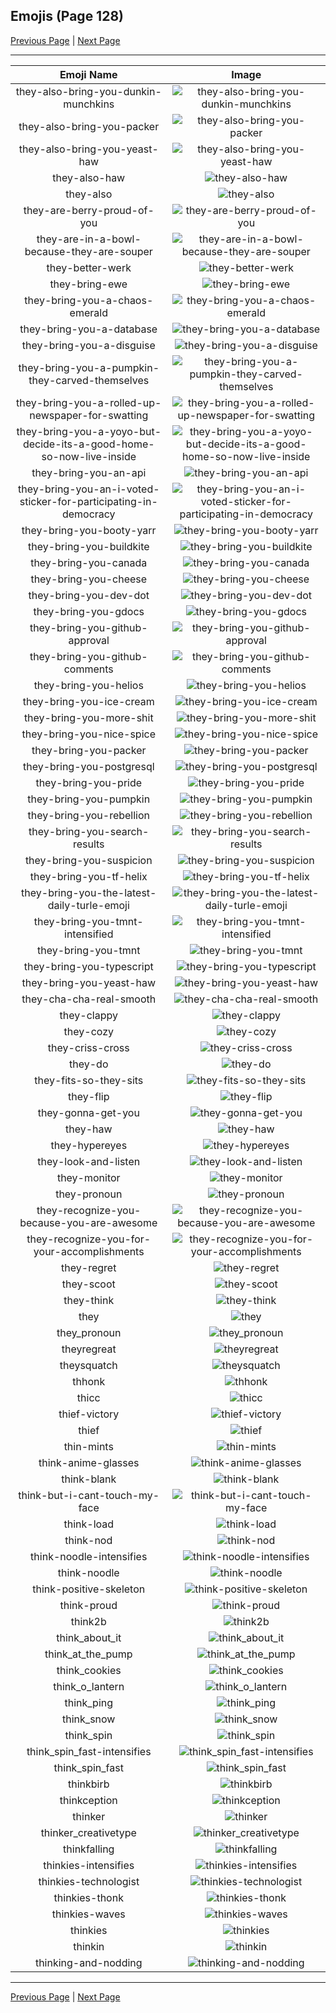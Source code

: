 
## Emojis (Page 128)

[Previous Page](/docs/hc/page-t-0127.md)
  | [Next Page](/docs/hc/page-t-0129.md)

<hr />

|Emoji Name|Image|
| :-: | :-: |
|they-also-bring-you-dunkin-munchkins| ![they-also-bring-you-dunkin-munchkins](/emojis/hc/they-also-bring-you-dunkin-munchkins.png)|
|they-also-bring-you-packer| ![they-also-bring-you-packer](/emojis/hc/they-also-bring-you-packer.png)|
|they-also-bring-you-yeast-haw| ![they-also-bring-you-yeast-haw](/emojis/hc/they-also-bring-you-yeast-haw.png)|
|they-also-haw| ![they-also-haw](/emojis/hc/they-also-haw.png)|
|they-also| ![they-also](/emojis/hc/they-also.png)|
|they-are-berry-proud-of-you| ![they-are-berry-proud-of-you](/emojis/hc/they-are-berry-proud-of-you.png)|
|they-are-in-a-bowl-because-they-are-souper| ![they-are-in-a-bowl-because-they-are-souper](/emojis/hc/they-are-in-a-bowl-because-they-are-souper.png)|
|they-better-werk| ![they-better-werk](/emojis/hc/they-better-werk.png)|
|they-bring-ewe| ![they-bring-ewe](/emojis/hc/they-bring-ewe.png)|
|they-bring-you-a-chaos-emerald| ![they-bring-you-a-chaos-emerald](/emojis/hc/they-bring-you-a-chaos-emerald.png)|
|they-bring-you-a-database| ![they-bring-you-a-database](/emojis/hc/they-bring-you-a-database.png)|
|they-bring-you-a-disguise| ![they-bring-you-a-disguise](/emojis/hc/they-bring-you-a-disguise.png)|
|they-bring-you-a-pumpkin-they-carved-themselves| ![they-bring-you-a-pumpkin-they-carved-themselves](/emojis/hc/they-bring-you-a-pumpkin-they-carved-themselves.png)|
|they-bring-you-a-rolled-up-newspaper-for-swatting| ![they-bring-you-a-rolled-up-newspaper-for-swatting](/emojis/hc/they-bring-you-a-rolled-up-newspaper-for-swatting.png)|
|they-bring-you-a-yoyo-but-decide-its-a-good-home-so-now-live-inside| ![they-bring-you-a-yoyo-but-decide-its-a-good-home-so-now-live-inside](/emojis/hc/they-bring-you-a-yoyo-but-decide-its-a-good-home-so-now-live-inside.png)|
|they-bring-you-an-api| ![they-bring-you-an-api](/emojis/hc/they-bring-you-an-api.png)|
|they-bring-you-an-i-voted-sticker-for-participating-in-democracy| ![they-bring-you-an-i-voted-sticker-for-participating-in-democracy](/emojis/hc/they-bring-you-an-i-voted-sticker-for-participating-in-democracy.png)|
|they-bring-you-booty-yarr| ![they-bring-you-booty-yarr](/emojis/hc/they-bring-you-booty-yarr.png)|
|they-bring-you-buildkite| ![they-bring-you-buildkite](/emojis/hc/they-bring-you-buildkite.png)|
|they-bring-you-canada| ![they-bring-you-canada](/emojis/hc/they-bring-you-canada.png)|
|they-bring-you-cheese| ![they-bring-you-cheese](/emojis/hc/they-bring-you-cheese.png)|
|they-bring-you-dev-dot| ![they-bring-you-dev-dot](/emojis/hc/they-bring-you-dev-dot.png)|
|they-bring-you-gdocs| ![they-bring-you-gdocs](/emojis/hc/they-bring-you-gdocs.png)|
|they-bring-you-github-approval| ![they-bring-you-github-approval](/emojis/hc/they-bring-you-github-approval.png)|
|they-bring-you-github-comments| ![they-bring-you-github-comments](/emojis/hc/they-bring-you-github-comments.png)|
|they-bring-you-helios| ![they-bring-you-helios](/emojis/hc/they-bring-you-helios.png)|
|they-bring-you-ice-cream| ![they-bring-you-ice-cream](/emojis/hc/they-bring-you-ice-cream.png)|
|they-bring-you-more-shit| ![they-bring-you-more-shit](/emojis/hc/they-bring-you-more-shit.png)|
|they-bring-you-nice-spice| ![they-bring-you-nice-spice](/emojis/hc/they-bring-you-nice-spice.png)|
|they-bring-you-packer| ![they-bring-you-packer](/emojis/hc/they-bring-you-packer.png)|
|they-bring-you-postgresql| ![they-bring-you-postgresql](/emojis/hc/they-bring-you-postgresql.png)|
|they-bring-you-pride| ![they-bring-you-pride](/emojis/hc/they-bring-you-pride.png)|
|they-bring-you-pumpkin| ![they-bring-you-pumpkin](/emojis/hc/they-bring-you-pumpkin.png)|
|they-bring-you-rebellion| ![they-bring-you-rebellion](/emojis/hc/they-bring-you-rebellion.png)|
|they-bring-you-search-results| ![they-bring-you-search-results](/emojis/hc/they-bring-you-search-results.png)|
|they-bring-you-suspicion| ![they-bring-you-suspicion](/emojis/hc/they-bring-you-suspicion.png)|
|they-bring-you-tf-helix| ![they-bring-you-tf-helix](/emojis/hc/they-bring-you-tf-helix.png)|
|they-bring-you-the-latest-daily-turle-emoji| ![they-bring-you-the-latest-daily-turle-emoji](/emojis/hc/they-bring-you-the-latest-daily-turle-emoji.png)|
|they-bring-you-tmnt-intensified| ![they-bring-you-tmnt-intensified](/emojis/hc/they-bring-you-tmnt-intensified.gif)|
|they-bring-you-tmnt| ![they-bring-you-tmnt](/emojis/hc/they-bring-you-tmnt.png)|
|they-bring-you-typescript| ![they-bring-you-typescript](/emojis/hc/they-bring-you-typescript.png)|
|they-bring-you-yeast-haw| ![they-bring-you-yeast-haw](/emojis/hc/they-bring-you-yeast-haw.png)|
|they-cha-cha-real-smooth| ![they-cha-cha-real-smooth](/emojis/hc/they-cha-cha-real-smooth.gif)|
|they-clappy| ![they-clappy](/emojis/hc/they-clappy.gif)|
|they-cozy| ![they-cozy](/emojis/hc/they-cozy.png)|
|they-criss-cross| ![they-criss-cross](/emojis/hc/they-criss-cross.gif)|
|they-do| ![they-do](/emojis/hc/they-do.jpg)|
|they-fits-so-they-sits| ![they-fits-so-they-sits](/emojis/hc/they-fits-so-they-sits.png)|
|they-flip| ![they-flip](/emojis/hc/they-flip.gif)|
|they-gonna-get-you| ![they-gonna-get-you](/emojis/hc/they-gonna-get-you.png)|
|they-haw| ![they-haw](/emojis/hc/they-haw.png)|
|they-hypereyes| ![they-hypereyes](/emojis/hc/they-hypereyes.png)|
|they-look-and-listen| ![they-look-and-listen](/emojis/hc/they-look-and-listen.png)|
|they-monitor| ![they-monitor](/emojis/hc/they-monitor.gif)|
|they-pronoun| ![they-pronoun](/emojis/hc/they-pronoun.png)|
|they-recognize-you-because-you-are-awesome| ![they-recognize-you-because-you-are-awesome](/emojis/hc/they-recognize-you-because-you-are-awesome.png)|
|they-recognize-you-for-your-accomplishments| ![they-recognize-you-for-your-accomplishments](/emojis/hc/they-recognize-you-for-your-accomplishments.png)|
|they-regret| ![they-regret](/emojis/hc/they-regret.png)|
|they-scoot| ![they-scoot](/emojis/hc/they-scoot.png)|
|they-think| ![they-think](/emojis/hc/they-think.png)|
|they| ![they](/emojis/hc/they.jpg)|
|they_pronoun| ![they_pronoun](/emojis/hc/they_pronoun.png)|
|theyregreat| ![theyregreat](/emojis/hc/theyregreat.png)|
|theysquatch| ![theysquatch](/emojis/hc/theysquatch.gif)|
|thhonk| ![thhonk](/emojis/hc/thhonk.jpg)|
|thicc| ![thicc](/emojis/hc/thicc.png)|
|thief-victory| ![thief-victory](/emojis/hc/thief-victory.gif)|
|thief| ![thief](/emojis/hc/thief.gif)|
|thin-mints| ![thin-mints](/emojis/hc/thin-mints.png)|
|think-anime-glasses| ![think-anime-glasses](/emojis/hc/think-anime-glasses.png)|
|think-blank| ![think-blank](/emojis/hc/think-blank.png)|
|think-but-i-cant-touch-my-face| ![think-but-i-cant-touch-my-face](/emojis/hc/think-but-i-cant-touch-my-face.png)|
|think-load| ![think-load](/emojis/hc/think-load.gif)|
|think-nod| ![think-nod](/emojis/hc/think-nod.gif)|
|think-noodle-intensifies| ![think-noodle-intensifies](/emojis/hc/think-noodle-intensifies.gif)|
|think-noodle| ![think-noodle](/emojis/hc/think-noodle.png)|
|think-positive-skeleton| ![think-positive-skeleton](/emojis/hc/think-positive-skeleton.png)|
|think-proud| ![think-proud](/emojis/hc/think-proud.gif)|
|think2b| ![think2b](/emojis/hc/think2b.png)|
|think_about_it| ![think_about_it](/emojis/hc/think_about_it.png)|
|think_at_the_pump| ![think_at_the_pump](/emojis/hc/think_at_the_pump.png)|
|think_cookies| ![think_cookies](/emojis/hc/think_cookies.png)|
|think_o_lantern| ![think_o_lantern](/emojis/hc/think_o_lantern.png)|
|think_ping| ![think_ping](/emojis/hc/think_ping.png)|
|think_snow| ![think_snow](/emojis/hc/think_snow.png)|
|think_spin| ![think_spin](/emojis/hc/think_spin.gif)|
|think_spin_fast-intensifies| ![think_spin_fast-intensifies](/emojis/hc/think_spin_fast-intensifies.gif)|
|think_spin_fast| ![think_spin_fast](/emojis/hc/think_spin_fast.gif)|
|thinkbirb| ![thinkbirb](/emojis/hc/thinkbirb.png)|
|thinkception| ![thinkception](/emojis/hc/thinkception.png)|
|thinker| ![thinker](/emojis/hc/thinker.jpg)|
|thinker_creativetype| ![thinker_creativetype](/emojis/hc/thinker_creativetype.jpg)|
|thinkfalling| ![thinkfalling](/emojis/hc/thinkfalling.gif)|
|thinkies-intensifies| ![thinkies-intensifies](/emojis/hc/thinkies-intensifies.gif)|
|thinkies-technologist| ![thinkies-technologist](/emojis/hc/thinkies-technologist.png)|
|thinkies-thonk| ![thinkies-thonk](/emojis/hc/thinkies-thonk.png)|
|thinkies-waves| ![thinkies-waves](/emojis/hc/thinkies-waves.gif)|
|thinkies| ![thinkies](/emojis/hc/thinkies.png)|
|thinkin| ![thinkin](/emojis/hc/thinkin.png)|
|thinking-and-nodding| ![thinking-and-nodding](/emojis/hc/thinking-and-nodding.gif)|

<hr/>

[Previous Page](/docs/hc/page-t-0127.md)
  | [Next Page](/docs/hc/page-t-0129.md)